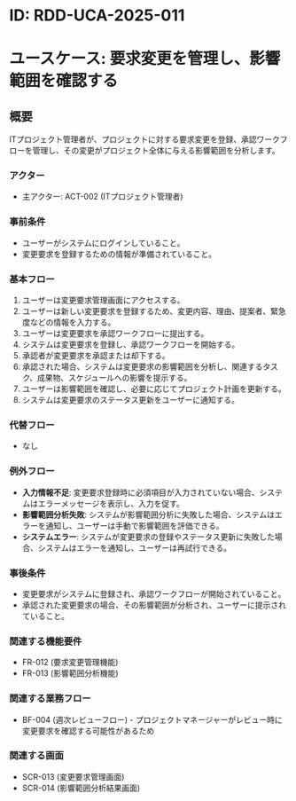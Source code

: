 # ID: RDD-UCA-2025-011

# ユースケース: 要求変更を管理し、影響範囲を確認する

## 概要

ITプロジェクト管理者が、プロジェクトに対する要求変更を登録、承認ワークフローを管理し、その変更がプロジェクト全体に与える影響範囲を分析します。

### アクター

- 主アクター: ACT-002 (ITプロジェクト管理者)

### 事前条件

- ユーザーがシステムにログインしていること。
- 変更要求を登録するための情報が準備されていること。

### 基本フロー

1. ユーザーは変更要求管理画面にアクセスする。
1. ユーザーは新しい変更要求を登録するため、変更内容、理由、提案者、緊急度などの情報を入力する。
1. ユーザーは変更要求を承認ワークフローに提出する。
1. システムは変更要求を登録し、承認ワークフローを開始する。
1. 承認者が変更要求を承認または却下する。
1. 承認された場合、システムは変更要求の影響範囲を分析し、関連するタスク、成果物、スケジュールへの影響を提示する。
1. ユーザーは影響範囲を確認し、必要に応じてプロジェクト計画を更新する。
1. システムは変更要求のステータス更新をユーザーに通知する。

### 代替フロー

- なし

### 例外フロー

- **入力情報不足**: 変更要求登録時に必須項目が入力されていない場合、システムはエラーメッセージを表示し、入力を促す。
- **影響範囲分析失敗**: システムが影響範囲分析に失敗した場合、システムはエラーを通知し、ユーザーは手動で影響範囲を評価できる。
- **システムエラー**: システムが変更要求の登録やステータス更新に失敗した場合、システムはエラーを通知し、ユーザーは再試行できる。

### 事後条件

- 変更要求がシステムに登録され、承認ワークフローが開始されていること。
- 承認された変更要求の場合、その影響範囲が分析され、ユーザーに提示されていること。

### 関連する機能要件

- FR-012 (要求変更管理機能)
- FR-013 (影響範囲分析機能)

### 関連する業務フロー

- BF-004
  (週次レビューフロー) - プロジェクトマネージャーがレビュー時に変更要求を確認する可能性があるため

### 関連する画面

- SCR-013 (変更要求管理画面)
- SCR-014 (影響範囲分析結果画面)
